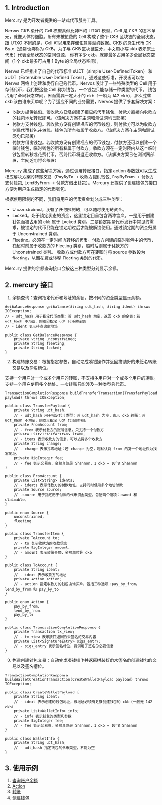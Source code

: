 ## 1. Introduction

Mercury 是为开发者提供的一站式代币服务工具。

Nervos CKB 设计的 Cell 模型类似比特币的 UTXO 模型。Cell 是 CKB 的基本单元，就像人体的细胞。所有未被花费的 Cell 构成了整个 CKB 区块链的全局状态。跟 UTXO 不同的是，Cell
可以用来存储任意类型的数据。CKB 的原生代币 CK Byte（通常也简称为 CKB，为了与 CKB 区块链区分，本文用小写 ckb 表示原生代币）代表全局状态的空间资源。 你有多少 ckb，就能最多占用多少全局状态空间（1 个
ckb最多可占用 1 Byte 的全局状态空间）。

Nervos 已经推出了自己的代币标准 sUDT（simple User-Defined Token） 和 xUDT（Extensible User-Defined Token）。通过这些标准，开发者可以在 Nervos
网络上创建和发行自己的代币。Nervos 设计了一些特殊类型的 Cell 用于存储代币，我们把这些 Cell 称为钱包。一个钱包只能存储一种类型的代币。 钱包占用了全局状态空间，因而需要一定大小的 ckb（一般为 142 ckb），那么这些
ckb 该由谁来买单呢？为了适应不同的业务需要，Nervos 提供了多套解决方案：

* 收款方提供钱包。若收款方已经创建了相应的代币钱包，付款方直接向收款方的钱包地址转账即可。（该解决方案在主网和测试网均已部署）
* 付款方支付钱包。若收款方没有创建相应的代币钱包，则付款方可以为收款方创建代币钱包并转账。钱包的所有权属于收款方。（该解决方案在主网和测试网均已部署）
* 付款方借出钱包。若收款方没有创建相应的代币钱包，付款方还可以创建一个临时钱包，临时钱包的所有权属于付款方。收款方须在一定时限内从这个临时钱包里转移或花费代币，否则代币将退还收款方。（该解决方案已在测试网部署，主网近期将会部署）

Mercury 集成了这些解决方案，通过调用转账接口，指定 action 参数就可以生成相应解决方案的转账交易（PayByTo -> 收款方提供钱包, PayByFrom -> 付款方支付钱包, LendByFrom ->
付款方借出钱包）。Mercury 还提供了创建钱包的接口方便为用户生成指定的代币钱包。

根据使用限制的不同，我们将用户的代币资金划分成三种类型：

* Unconstrained。没有了任何限制的，可以随时使用的资金。
* Locked。处于锁定状态的资金，这里锁定目前包含两种含义。一是用于创建钱包而被占用的 ckb 属于 Locked 类别。二是锁定期是代币发行中常见的需求，被锁定的代币只能在锁定期过后才能被解锁使用。通过锁定期的资金归属于
  Unconstrained 类别。
* Fleeting。必须在一定时间内转移的代币。付款方创建的临时钱包中的代币，在超时前属于收款方的 Fleeting 类别，超时后则属于付款方的 Unconstrained 类别。 收款方或付款方可在转账时将 source 参数设为
  fleeting，从而花费或转移 Fleeting 类别的代币。

Mercury 提供的余额查询接口会按这三种类型分别显示余额。

## 2. mercury 接口

1. 余额查询：查询指定代币和地址的余额，按不同的资金类型显示余额。

``` 
GetBalanceResponse getBalance(String udt_hash, String ident) throws IOException;
// - udt_hash 用于指定代币类型：若 udt_hash 为空，返回 ckb 的余额；若 udt_hash 不为空，则返回指定 udt 代币的余额
// - ident 表示待查询的地址

public class GetBalanceResponse {
    private String unconstrained;
    private String fleeting;
    private String locked;
}
```

2. 构建转账交易：根据指定参数，自动完成凑钱操作并返回拼装好的未签名转账交易以及签名槽位。

支持一个用户对一个或多个用户的转账，不支持多用户对一个或多个用户的转账。支持一个用户使用多个地址。一次转账只能涉及一种类型的代币。

```
TransactionCompletionResponse buildTransferTransaction(TransferPayload payload) throws IOException;

public class TransferPayload {
    private String udt_hash;   
    // - udt_hash 用于指定代币类型：若 udt_hash 为空，表示 ckb 转账；若 udt_hash 不为空，则表示指定 udt 代币的转账
    private FromAccount from;
    // - from 表示付款方的账号信息，只支持一个付款方
    private List<TransferItem> items;
    // - items 表示收款方的信息，可以支持多个收款方
    private String change;
    // - change 表示找零地址：若 change 为空，则默认将 from 的第一个地址作为找零地址。
    private BigInteger fee;
    // - fee 表示交易费，金额单位是 Shannon，1 ckb = 10^8 Shannon
}

public class FromAccount {
    private List<String> idents;
    // - idents 表示付款方的付款地址，支持同时使用多个地址付款
    private Source source;
    // -source 用于指定用于付款的代币资金类型，包括两个选项：owned 和 claimable。
}

public enum Source {
    unconstrained,
    fleeting,
}

public class TransferItem {
    private ToAccount to;
    // - to 表示收款方的收款信息 
    private BigInteger amount;
    // - amount 表示转账金额，金额单位是 ckb
}

public class ToAccount {
    private String ident;
    // - ident 表示收款方的地址
    private Action action;
    // - action 指定收款方的钱包由谁买单，包括三种选项：pay_by_from，lend_by_from 和 pay_by_to
}

public enum Action {
    pay_by_from,
    lend_by_from,
    pay_by_to
}

public class TransactionCompletionResponse {
    private Transaction tx_view;
    // - tx_view 表示接口返回的未签名的交易内容
    private List<SignatureEntry> sigs_entry;
    // - sigs_entry 表示签名槽位，提供用于签名的必要信息
}
```

3. 构建创建钱包交易：自动完成凑钱操作并返回拼装好的未签名的创建钱包的交易以及签名槽位。

```
TransactionCompletionResponse buildWalletCreationTransaction(CreateWalletPayload payload) throws IOException;

public class CreateWalletPayload {
    private String ident;
    // - ident 表示创建的钱包地址，该地址必须有足够创建钱包的 ckb（一般是 142 ckb）
    private List<WalletInfo> info;
    // - info 表示钱包的类型和参数
    private BigInteger fee;
    // - fee 表示交易费，金额单位是 Shannon，1 ckb = 10^8 Shannon
}

public class WalletInfo {
    private String udt_hash;
    // - udt_hash 指定钱包的代币类型，不能为空
}
```

## 3. 使用示例

1. [查询账户余额](./src/test/java/mercury/BalanceTest.java)
2. [Action](./src/test/java/mercury/ActionTest.java)
3. [转账](./src/test/java/mercury/TransferCompletioTest.java)
4. [创建钱包](./src/test/java/mercury/CreateWalletTest.java)
